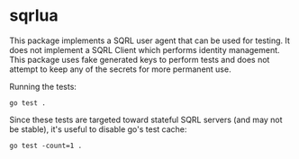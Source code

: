 # sqrlua #
This package implements a SQRL user agent that can be used for testing. It does not implement
a SQRL Client which performs identity management. This package uses fake generated keys to
perform tests and does not attempt to keep any of the secrets for more permanent use.

Running the tests:

    go test .

Since these tests are targeted toward stateful SQRL servers (and may not be stable), it's 
useful to disable go's test cache:

    go test -count=1 .
